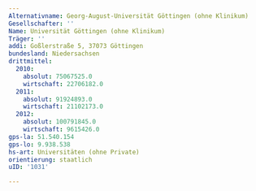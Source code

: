 ```yaml
---
Alternativname: Georg-August-Universität Göttingen (ohne Klinikum)
Gesellschafter: ''
Name: Universität Göttingen (ohne Klinikum)
Träger: ''
addi: Goßlerstraße 5, 37073 Göttingen
bundesland: Niedersachsen
drittmittel:
  2010:
    absolut: 75067525.0
    wirtschaft: 22706182.0
  2011:
    absolut: 91924893.0
    wirtschaft: 21102173.0
  2012:
    absolut: 100791845.0
    wirtschaft: 9615426.0
gps-la: 51.540.154
gps-lo: 9.938.538
hs-art: Universitäten (ohne Private)
orientierung: staatlich
uID: '1031'

---
```


